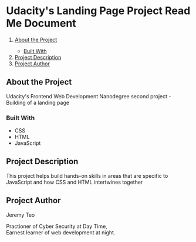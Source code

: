 <h1>Udacity's Landing Page Project Read Me Document</h1>

<ol>
    <li><a href="#about">About the Project</a></li>
    <ul>
        <li><a href="#builtWith">Built With</a></li>
    </ul>
    <li><a href="#description">Project Description</a></li>
    <li><a href="#author">Project Author</a></li>
</ol>

<h2 class="about">About the Project</h2>
<p>Udacity's Frontend Web Development Nanodegree second project - Building of a landing page</p>

<h3 class="builtWith">Built With</h3>
<ul>
    <li>CSS</li>
    <li>HTML</li>
    <li>JavaScript</li>
</ul>

<h2 class="description">Project Description</h2>
<p>This project helps build hands-on skills in areas that are specific to JavaScript and how CSS and HTML intertwines together</p>

<h2 class="author">Project Author</h2>
<p>Jeremy Teo</p>
<p>Practioner of Cyber Security at Day Time,<br>
Earnest learner of web development at night.</p>